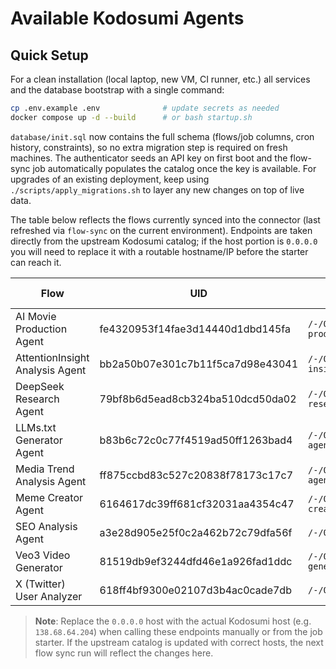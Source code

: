 # Available Kodosumi Agents

## Quick Setup

For a clean installation (local laptop, new VM, CI runner, etc.) all services and the database bootstrap with a single command:

```bash
cp .env.example .env              # update secrets as needed
docker compose up -d --build      # or bash startup.sh
```

`database/init.sql` now contains the full schema (flows/job columns, cron history, constraints), so no extra migration step is required on fresh machines. The authenticator seeds an API key on first boot and the flow-sync job automatically populates the catalog once the key is available. For upgrades of an existing deployment, keep using `./scripts/apply_migrations.sh` to layer any new changes on top of live data.

The table below reflects the flows currently synced into the connector (last refreshed via `flow-sync` on the current environment). Endpoints are taken directly from the upstream Kodosumi catalog; if the host portion is `0.0.0.0` you will need to replace it with a routable hostname/IP before the starter can reach it.

| Flow | UID | Kodosumi Path | URL Identifier |
|------|-----|---------------|----------------|
| AI Movie Production Agent | fe4320953f14fae3d14440d1dbd145fa | `/-/0.0.0.0/8000/movie-production-agent/-/` | *(none)* |
| AttentionInsight Analysis Agent | bb2a50b07e301c7b11f5ca7d98e43041 | `/-/0.0.0.0/8000/attention-insights-agent/-/` | *(none)* |
| DeepSeek Research Agent | 79bf8b6d5ead8cb324ba510dcd50da02 | `/-/0.0.0.0/8000/deepseek-research-agent/-/` | *(none)* |
| LLMs.txt Generator Agent | b83b6c72c0c77f4519ad50ff1263bad4 | `/-/0.0.0.0/8000/llm-txt-agent/-/` | *(none)* |
| Media Trend Analysis Agent | ff875ccbd83c527c20838f78173c17c7 | `/-/0.0.0.0/8000/media-trend-agent/-/` | *(none)* |
| Meme Creator Agent | 6164617dc39ff681cf32031aa4354c47 | `/-/0.0.0.0/8000/meme-creator/-/` | *(none)* |
| SEO Analysis Agent | a3e28d905e25f0c2a462b72c79dfa56f | `/-/0.0.0.0/8000/seo-agent/-/` | *(none)* |
| Veo3 Video Generator | 81519db9ef3244dfd46e1a926fad1ddc | `/-/0.0.0.0/8000/veo3-video-generator/-/` | *(none)* |
| X (Twitter) User Analyzer | 618ff4bf9300e02107d3b4ac0cade7db | `/-/0.0.0.0/8000/x_analyzer/-/` | *(none)* |

> **Note**: Replace the `0.0.0.0` host with the actual Kodosumi host (e.g. `138.68.64.204`) when calling these endpoints manually or from the job starter. If the upstream catalog is updated with correct hosts, the next flow sync run will reflect the changes here.
